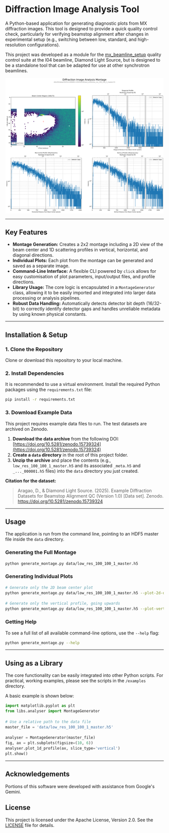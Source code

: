 # Diffraction Image Analysis Tool

A Python-based application for generating diagnostic plots from MX diffraction images. This tool is designed to provide a quick quality control check, particularly for verifying beamstop alignment after changes in experimental setup (e.g., switching between low, standard, and high-resolution configurations).

This project was developed as a module for the [mx_beamline_setup](https://github.com/aragaod/mx_beamline_setup) quality control suite at the I04 beamline, Diamond Light Source, but is designed to be a standalone tool that can be adapted for use at other synchrotron beamlines.

![Example Montage](./output_examples/montage_example.png)

---

## Key Features

-   **Montage Generation:** Creates a 2x2 montage including a 2D view of the beam center and 1D scattering profiles in vertical, horizontal, and diagonal directions.
-   **Individual Plots:** Each plot from the montage can be generated and saved as a separate image.
-   **Command-Line Interface:** A flexible CLI powered by `click` allows for easy customisation of plot parameters, input/output files, and profile directions.
-   **Library Usage:** The core logic is encapsulated in a `MontageGenerator` class, allowing it to be easily imported and integrated into larger data processing or analysis pipelines.
-   **Robust Data Handling:** Automatically detects detector bit depth (16/32-bit) to correctly identify detector gaps and handles unreliable metadata by using known physical constants.

---

## Installation & Setup

### 1. Clone the Repository
Clone or download this repository to your local machine.

### 2. Install Dependencies
It is recommended to use a virtual environment. Install the required Python packages using the `requirements.txt` file:

```bash
pip install -r requirements.txt
```

### 3. Download Example Data
This project requires example data files to run. The test datasets are archived on Zenodo.

1.  **Download the data archive** from the following DOI:
    [https://doi.org/10.5281/zenodo.15739324](https://doi.org/10.5281/zenodo.15739324)
2.  **Create a `data` directory** in the root of this project folder.
3.  **Unzip the archive** and place the contents (e.g., `low_res_100_100_1_master.h5` and its associated `_meta.h5` and `_..._000001.h5` files) into the `data` directory you just created.

**Citation for the dataset:**
> Aragao, D., & Diamond Light Source. (2025). Example Diffraction Datasets for Beamstop Alignment QC (Version 1.0) [Data set]. Zenodo. https://doi.org/10.5281/zenodo.15739324

---

## Usage

The application is run from the command line, pointing to an HDF5 master file inside the `data` directory.

### Generating the Full Montage
```bash
python generate_montage.py data/low_res_100_100_1_master.h5
```

### Generating Individual Plots
```bash
# Generate only the 2D beam center plot
python generate_montage.py data/low_res_100_100_1_master.h5 --plot-2d-only

# Generate only the vertical profile, going upwards
python generate_montage.py data/low_res_100_100_1_master.h5 --plot-vertical-only --vertical-up
```

### Getting Help
To see a full list of all available command-line options, use the `--help` flag:
```bash
python generate_montage.py --help
```

---

## Using as a Library

The core functionality can be easily integrated into other Python scripts. For practical, working examples, please see the scripts in the `/examples` directory.

A basic example is shown below:
```python
import matplotlib.pyplot as plt
from libs.analyser import MontageGenerator

# Use a relative path to the data file
master_file = 'data/low_res_100_100_1_master.h5'

analyser = MontageGenerator(master_file)
fig, ax = plt.subplots(figsize=(10, 6))
analyser.plot_1d_profile(ax, slice_type='vertical')
plt.show()
```

---

## Acknowledgements
Portions of this software were developed with assistance from Google's Gemini.

## License
This project is licensed under the Apache License, Version 2.0. See the [LICENSE](LICENSE) file for details.

